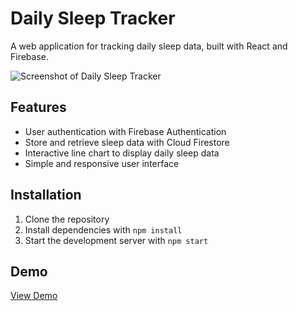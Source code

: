 # Daily Sleep Tracker

A web application for tracking daily sleep data, built with React and Firebase.

![Screenshot of Daily Sleep Tracker](./public/screenshot.png)

## Features

- User authentication with Firebase Authentication
- Store and retrieve sleep data with Cloud Firestore
- Interactive line chart to display daily sleep data
- Simple and responsive user interface

## Installation

1. Clone the repository
2. Install dependencies with `npm install`
3. Start the development server with `npm start`

## Demo

[View Demo](https://daily-sleep-tracker-39.netlify.app/)
